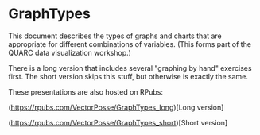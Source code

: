 # GraphTypes

This document describes the types of graphs and charts that are appropriate for different combinations of variables. (This forms part of the QUARC data visualization workshop.)

There is a long version that includes several "graphing by hand" exercises first. The short version skips this stuff, but otherwise is exactly the same.

These presentations are also hosted on RPubs:

(https://rpubs.com/VectorPosse/GraphTypes_long)[Long version]

(https://rpubs.com/VectorPosse/GraphTypes_short)[Short version]
